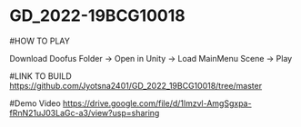 # GD_2022-19BCG10018

#HOW TO PLAY

Download Doofus Folder -> Open in Unity -> Load MainMenu Scene -> Play

#LINK TO BUILD
https://github.com/Jyotsna2401/GD_2022_19BCG10018/tree/master



#Demo Video 
https://drive.google.com/file/d/1lmzvl-AmgSgxpa-fRnN21uJ03LaGc-a3/view?usp=sharing
